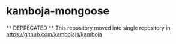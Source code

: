 # kamboja-mongoose

** DEPRECATED **
This repository moved into single repository in https://github.com/kambojajs/kamboja
